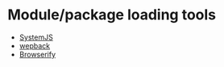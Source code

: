 # Module/package loading tools 

* [SystemJS](https://github.com/systemjs/systemjs)
* [wepback](https://webpack.github.io/)
* [Browserify](http://browserify.org/)





































 






